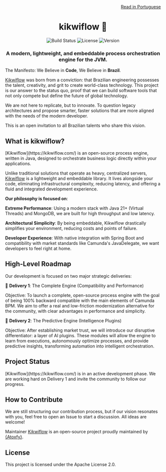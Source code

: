 <div align="right">
<a href="README-PT.md">Read in Portuguese</a>
</div>

<h1 align="center">kikwiflow 🐣</h1>
<p align="center">
<img alt="Build Status" src="https://img.shields.io/badge/build-passing-34d399?style=for-the-badge">
<img alt="License" src="https://img.shields.io/badge/license-Apache%202.0-0ea5e9?style=for-the-badge">
<img alt="Version" src="https://img.shields.io/badge/version-0.1.0--SNAPSHOT-4c1d95?style=for-the-badge">
</p>

<h3 align="center">A modern, lightweight, and embeddable process orchestration engine for the JVM.</h3>

The Manifesto: We Believe in **Code**, We Believe in **Brazil**.

[Kikwiflow](https://kikwiflow.com/) was born from a conviction: that Brazilian engineering possesses the talent, creativity, and grit to create world-class technology. This project is our answer to the status quo, proof that we can build software tools that not only compete but define the future of global technology.

We are not here to replicate, but to innovate. To question legacy architectures and propose smarter, faster solutions that are more aligned with the needs of the modern developer.

This is an open invitation to all Brazilian talents who share this vision.

<h2>What is kikwiflow?</h2>
[Kikwiflow](https://kikwiflow.com/) is an open-source process engine, written in Java, designed to orchestrate business logic directly within your applications.

Unlike traditional solutions that operate as heavy, centralized servers, [Kikwiflow](https://kikwiflow.com/) is a lightweight and embeddable library. It lives alongside your code, eliminating infrastructural complexity, reducing latency, and offering a fluid and integrated development experience.

**Our philosophy is focused on**:

**Extreme Performance**: Using a modern stack with Java 21+ (Virtual Threads) and MongoDB, we are built for high throughput and low latency.

**Architectural Simplicity**: By being embeddable, Kikwiflow drastically simplifies your environment, reducing costs and points of failure.

**Developer Experience**: With native integration with Spring Boot and compatibility with market standards like Camunda's JavaDelegate, we want developers to feel right at home.

<h2>High-Level Roadmap</h2>
Our development is focused on two major strategic deliveries:

🚀 **Delivery 1**: The Complete Engine (Compatibility and Performance)

Objective: To launch a complete, open-source process engine with the goal of being 100% backward compatible with the main elements of Camunda BPM. We aim to offer a real and low-friction modernization alternative for the community, with clear advantages in performance and simplicity.

🧠 **Delivery 2**: The Predictive Engine (Intelligence Plugins)

Objective: After establishing market trust, we will introduce our disruptive differentiator: a layer of AI plugins. These modules will allow the engine to learn from executions, autonomously optimize processes, and provide predictive insights, transforming automation into intelligent orchestration.

<h2>Project Status</h2>
[Kikwiflow](https://kikwiflow.com/) is in an active development phase. We are working hard on Delivery 1 and invite the community to follow our progress.

<h2>How to Contribute</h2>
We are still structuring our contribution process, but if our vision resonates with you, feel free to open an Issue to start a discussion. All ideas are welcome!

Maintainer
[Kikwiflow](https://kikwiflow.com/) is an open-source project proudly maintained by [{Atoxfy}](https://atoxfy.com/).

<h2>License</h2>
This project is licensed under the Apache License 2.0.
